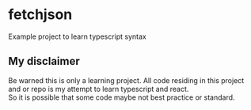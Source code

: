 # fetchjson
Example project to learn typescript syntax

## My disclaimer
Be warned this is only a learning project. All code residing in this project and or repo is my attempt to learn typescript and react.  
So it is possible that some code maybe not best practice or standard.
